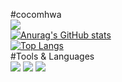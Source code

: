 #cocomhwa   
<a href="https://velog.io/@cocomhwa" target="_blank"><img src="https://img.shields.io/badge/Velog-20C997?style=flat-square&logo=Velog&logoColor=white"/></a>   
[![Anurag's GitHub stats](https://github-readme-stats.vercel.app/api?username=cocomhwa&count_private=true&show_icons=true&theme=gruvbox)](https://github.com/anuraghazra/github-readme-stats)   
[![Top Langs](https://github-readme-stats.vercel.app/api/top-langs/?username=cocomhwa&layout=compact&theme=gruvbox)](https://github.com/anuraghazra/github-readme-stats)    
#Tools & Languages   
<a href="https://www.vim.org/" target="_blank"><img src="https://img.shields.io/badge/Vim-019733?style=flat-square&logo=Vim&logoColor=white"/></a>
<img src="https://img.shields.io/badge/C-A8B9CC?style=flat-square&logo=C&logoColor=white"/>
<img src="https://img.shields.io/badge/Blender-F5792A?style=flat-square&logo=Blender&logoColor=white"/>
